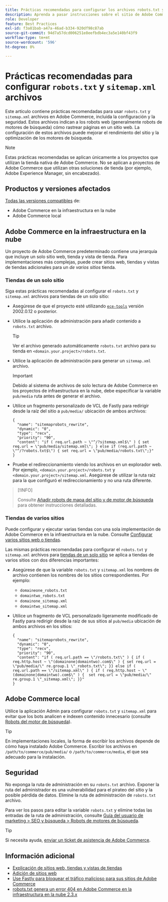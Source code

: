 ```yaml
---
title: Prácticas recomendadas para configurar los archivos robots.txt y sitemap.xml
description: Aprenda a pasar instrucciones sobre el sitio de Adobe Commerce a rastreadores web.
role: Developer
feature: Best Practices
exl-id: f3a81bab-a47a-46ad-b334-920df98c87ab
source-git-commit: 94d7a57dcd006251e8eefbdb4ec3a5e140bf43f9
workflow-type: tm+mt
source-wordcount: '596'
ht-degree: 0%

---
```


# Prácticas recomendadas para configurar `robots.txt` y `sitemap.xml` archivos

Este artículo contiene prácticas recomendadas para usar `robots.txt` y `sitemap.xml` archivos en Adobe Commerce, incluida la configuración y la seguridad. Estos archivos indican a los robots web (generalmente robots de motores de búsqueda) cómo rastrear páginas en un sitio web. La configuración de estos archivos puede mejorar el rendimiento del sitio y la optimización de los motores de búsqueda.

>[!NOTE]
>
>Estas prácticas recomendadas se aplican únicamente a los proyectos que utilizan la tienda nativa de Adobe Commerce. No se aplican a proyectos de Adobe Commerce que utilizan otras soluciones de tienda (por ejemplo, Adobe Experience Manager, sin encabezado).

## Productos y versiones afectados

[Todas las versiones compatibles](../../../release/versions.md) de:

- Adobe Commerce en la infraestructura en la nube
- Adobe Commerce local

## Adobe Commerce en la infraestructura en la nube

Un proyecto de Adobe Commerce predeterminado contiene una jerarquía que incluye un solo sitio web, tienda y vista de tienda. Para implementaciones más complejas, puede crear sitios web, tiendas y vistas de tiendas adicionales para un _de varios sitios_ tienda.

### Tiendas de un solo sitio

Siga estas prácticas recomendadas al configurar el `robots.txt` y `sitemap.xml` archivos para tiendas de un solo sitio:

- Asegúrese de que el proyecto esté utilizando [`ece-tools`](https://devdocs.magento.com/cloud/release-notes/ece-release-notes.html) versión 2002.0.12 o posterior.
- Utilice la aplicación de administración para añadir contenido a `robots.txt` archivo.

  >[!TIP]
  >
  >Ver el archivo generado automáticamente `robots.txt` archivo para su tienda en `<domain.your.project>/robots.txt`.

- Utilice la aplicación de administración para generar un `sitemap.xml` archivo.

  >[!IMPORTANT]
  >
  >Debido al sistema de archivos de solo lectura de Adobe Commerce en los proyectos de infraestructura en la nube, debe especificar la variable `pub/media` ruta antes de generar el archivo.

- Utilice un fragmento personalizado de VCL de Fastly para redirigir desde la raíz del sitio a `pub/media/` ubicación de ambos archivos:

  ```vcl
  {
    "name": "sitemaprobots_rewrite",
    "dynamic": "0",
    "type": "recv",
    "priority": "90",
    "content": "if ( req.url.path ~ \"^/?sitemap.xml$\" ) { set req.url = \"pub/media/sitemap.xml\"; } else if (req.url.path ~ \"^/?robots.txt$\") { set req.url = \"pub/media/robots.txt\";}"
  }
  ```

- Pruebe el redireccionamiento viendo los archivos en un explorador web. Por ejemplo, `<domain.your.project>/robots.txt` y `<domain.your.project>/sitemap.xml`. Asegúrese de utilizar la ruta raíz para la que configuró el redireccionamiento y no una ruta diferente.

>[!INFO]
>
>Consulte [Añadir robots de mapa del sitio y de motor de búsqueda](https://devdocs.magento.com/cloud/trouble/robots-sitemap.html) para obtener instrucciones detalladas.


### Tiendas de varios sitios

Puede configurar y ejecutar varias tiendas con una sola implementación de Adobe Commerce en la infraestructura en la nube. Consulte [Configurar varios sitios web o tiendas](https://devdocs.magento.com/cloud/project/project-multi-sites.html).

Las mismas prácticas recomendadas para configurar el `robots.txt` y `sitemap.xml` archivos para [tiendas de un solo sitio](#single-site-storefronts) se aplica a tiendas de varios sitios con dos diferencias importantes:

- Asegúrese de que la variable `robots.txt` y `sitemap.xml` los nombres de archivo contienen los nombres de los sitios correspondientes. Por ejemplo:
   - `domaineone_robots.txt`
   - `domaintwo_robots.txt`
   - `domainone_sitemap.xml`
   - `domaintwo_sitemap.xml`

- Utilice un fragmento de VCL personalizado ligeramente modificado de Fastly para redirigir desde la raíz de sus sitios al `pub/media` ubicación de ambos archivos en los sitios:

  ```vcl
  {
    "name": "sitemaprobots_rewrite",
    "dynamic": "0",
    "type": "recv",
    "priority": "90",
    "content": "if ( req.url.path == \"/robots.txt\" ) { if ( req.http.host ~ \"(domainone|domaintwo).com$\" ) { set req.url = \"pub/media/\" re.group.1 \"_robots.txt\"; }} else if ( req.url.path == \"/sitemap.xml\" ) { if ( req.http.host ~ \"(domainone|domaintwo).com$\" ) {  set req.url = \"pub/media/\" re.group.1 \"_sitemap.xml\"; }}"
  }
  ```

## Adobe Commerce local

Utilice la aplicación Admin para configurar `robots.txt` y `sitemap.xml` para evitar que los bots analicen e indexen contenido innecesario (consulte [Robots del motor de búsqueda](https://experienceleague.adobe.com/docs/commerce-admin/marketing/seo/seo-overview.html#search-engine-robots)).

>[!TIP]
>
>En implementaciones locales, la forma de escribir los archivos depende de cómo haya instalado Adobe Commerce. Escribir los archivos en `/path/to/commerce/pub/media/` o `/path/to/commerce/media`, el que sea adecuado para la instalación.

## Seguridad

No exponga la ruta de administración en su `robots.txt` archivo. Exponer la ruta del administrador es una vulnerabilidad para el pirateo del sitio y la posible pérdida de datos. Elimine la ruta de administración de `robots.txt` archivo.

Para ver los pasos para editar la variable `robots.txt` y elimine todas las entradas de la ruta de administración, consulte [Guía del usuario de marketing > SEO y búsqueda > Robots de motores de búsqueda](https://experienceleague.adobe.com/docs/commerce-admin/marketing/seo/seo-overview.html#search-engine-robots).

>[!TIP]
>
>Si necesita ayuda, [enviar un ticket de asistencia de Adobe Commerce](https://experienceleague.adobe.com/docs/commerce-knowledge-base/kb/help-center-guide/magento-help-center-user-guide.html#submit-ticket).

## Información adicional

- [Explicación de sitios web, tiendas y vistas de tiendas](https://devdocs.magento.com/cloud/configure/configure-best-practices.html#sites)
- [Adición de sitios web](https://docs.magento.com/user-guide/stores/stores-all-create-website.html)
- [Use Fastly para bloquear el tráfico malicioso para sus sitios de Adobe Commerce](https://devdocs.magento.com/cloud/cdn/fastly-vcl-blocking.html)
- [robots.txt genera un error 404 en Adobe Commerce en la infraestructura en la nube 2.3.x](https://experienceleague.adobe.com/docs/commerce-knowledge-base/kb/troubleshooting/miscellaneous/robots.txt-gives-404-error-magento-commerce-cloud-2.3.x.html)
